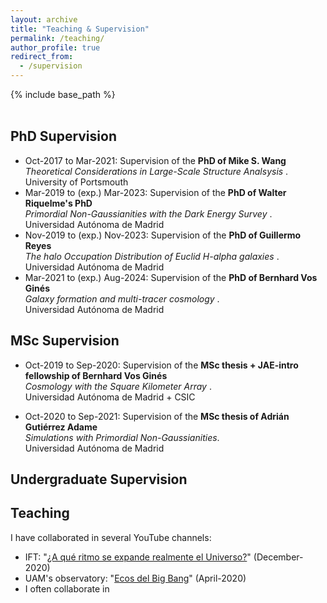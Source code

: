 ```yaml
---
layout: archive
title: "Teaching & Supervision"
permalink: /teaching/
author_profile: true
redirect_from:
  - /supervision
---
```


{% include base_path %}
<br>
<br>

PhD Supervision
-----
*  Oct-2017 to Mar-2021: Supervision of the **PhD of Mike S. Wang** <br>
<i> Theoretical Considerations in Large-Scale Structure Analsysis </i>. <br>
University of Portsmouth
* Mar-2019 to (exp.) Mar-2023: Supervision of the **PhD of Walter Riquelme's PhD** <br>
<i> Primordial Non-Gaussianities with the Dark Energy Survey </i>. <br>
Universidad Autónoma de Madrid
* Nov-2019 to (exp.) Nov-2023: Supervision of the **PhD of Guillermo Reyes** <br>
<i> The halo Occupation Distribution of Euclid H-alpha galaxies </i>. <br>
Universidad Autónoma de Madrid
* Mar-2021 to (exp.) Aug-2024: Supervision of the **PhD of Bernhard Vos Ginés** <br>
<i> Galaxy formation and multi-tracer cosmology </i>. <br>
Universidad Autónoma de Madrid

MSc Supervision
-----
* Oct-2019 to Sep-2020: Supervision of the **MSc thesis + JAE-intro fellowship of Bernhard Vos Ginés** <br>
<i> Cosmology with the Square Kilometer Array </i>. <br>
Universidad Autónoma de Madrid + CSIC

* Oct-2020 to Sep-2021: Supervision of the **MSc thesis of Adrián Gutiérrez Adame** <br>
<i> Simulations with Primordial Non-Gaussianities</i>. <br>
Universidad Autónoma de Madrid

Undergraduate Supervision
-----

Teaching
----

I have collaborated in several YouTube channels:

* IFT: "[¿A qué ritmo se expande realmente el Universo?](https://www.youtube.com/watch?v=11-T2Jw-ej4)" (December-2020)
* UAM's observatory: "[Ecos del Big Bang](https://www.youtube.com/watch?v=GH0OYjU7FnQ)" (April-2020)
* I often collaborate in
